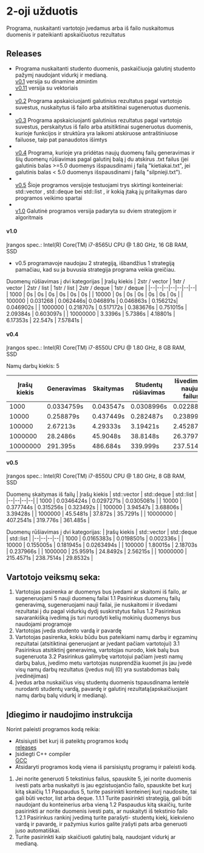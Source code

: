 # 2-oji užduotis
Programa, nuskaitanti vartotojo įvedamus arba iš failo nuskaitomus duomenis ir pateikianti apskaičiuotus rezultatus

## Releases
* Programa nuskaitanti studento duomenis, paskaičiuoja galutinį studento pažymį naudojant vidurkį ir medianą.
 <br />[v0.1](https://github.com/gabrielyyytte/2uzd/releases/tag/v0.1) versija su dinamine atmintim
 <br />[v0.11](https://github.com/gabrielyyytte/2uzd/releases/tag/v0.11) versija su vektoriais
* <br />[v0.2](https://github.com/gabrielyyytte/2uzd/releases/tag/v0.2geras) Programa apskaiciuojanti galutinius rezultatus pagal vartotojo suvestus, nuskaitytus iš failo arba atsitiktinai sugeneruotus duomenis.
*  <br />[v0.3](https://github.com/gabrielyyytte/2uzd/releases/tag/v0.3) Programa apskaiciuojanti galutinius rezultatus pagal vartotojo suvestus, perskaitytus iš failo arba atsitiktinai sugeneruotus duomenis, kurioje funkcijos ir struktūra yra laikomi atskiruose antraštiniuose failuose, taip pat panaudotos išimtys
*  <br />[v0.4](https://github.com/gabrielyyytte/2uzd/releases/tag/v0.4) Programa, kurioje yra pridėtas naujų duomenų failų generavimas ir šių duomenų rūšiavimas pagal galutinį balą į du atskirus .txt failus (jei galutinis balas >=5.0 duomenys išspausdinami į failą "kietiakai.txt", jei galutinis balas < 5.0 duomenys išspausdinami į failą "silpnieji.txt"). 
*  <br /> [v0.5](https://github.com/gabrielyyytte/2uzd/releases/tag/v0.51) Šioje programos versijoje testuojami trys skirtingi konteineriai: std::vector <Student>, std::deque <Student> bei std::list <Student>, ir kokią įtaką jų pritaikymas daro programos veikimo spartai
*  <br /> [v1.0](https://github.com/gabrielyyytte/2uzd/releases/tag/v1.0) Galutinė programos versija padaryta su dviem strategijom ir algoritmais
 
#### v1.0
Įrangos spec.: Intel(R) Core(TM) i7-8565U CPU @ 1.80 GHz, 16 GB RAM, SSD
* v0.5 programavoje naudojau 2 strategiją, išbandžius 1 strategiją pamačiau, kad su ja buvusia strategija programa veikia  greičiau.

 Duomenų rūšiavimas į dvi kategorijas 
| Įrašų kiekis | 2str / vector | 1str / vector | 2str / list | 1str / list  | 2str / deque | 1str / deque |
|--|--|--|--|--|--|--|
| 1000 | 0s | 0s | 0s | 0s | 0s | 0s |
| 10000 | 0s | 0s | 0s | 0s | 0s | 0s |
| 100000 |  0.031268 | 0.062446s| 0.046891s | 0.046863s | 0.156212s| 0.046902s |
| 1000000 | 0.218707s | 0.517172s | 0.383676s | 0.751015s | 2.09384s | 0.603097s |
| 10000000 | 3.3396s | 5.7386s | 4.18801s | 6.17353s | 22.547s | 7.57841s |

#### v0.4
Įrangos spec.: Intel(R) Core(TM) i7-8550U CPU @ 1.80 GHz, 8 GB RAM, SSD

Namų darbų kiekis: 5

| Įrašų kiekis | Generavimas | Skaitymas | Studentų rūšiavimas | Išvedimas į naujus failus| 
|--|--|--|--|--|
| 1000 | 0.0334759s | 0.043547s | 0.0308996s | 0.0228836s |
| 10000 | 0.258879s | 0.437449s | 0.282487s | 0.23899s |
| 100000 | 2.67213s  | 4.29333s | 3.19421s | 2.45287s | 
| 1000000 | 28.2486s | 45.9048s | 38.8148s | 26.3797s |
| 10000000 | 291.395s | 486.684s | 339.999s | 237.5145s | 

#### v0.5
Įrangos spec.: Intel(R) Core(TM) i7-8550U CPU @ 1.80 GHz, 8 GB RAM, SSD

Duomenų skaitymas iš failų
| Įrašų kiekis | std::vector | std::deque | std::list |
|--|--|--|--|
| 1000 | 0.0346424s | 0.0297271s | 0.0305081s | 
| 10000 | 0.377744s | 0.315256s | 0.323492s |
| 100000 | 3.94547s  | 3.68806s | 3.39428s | 
| 1000000 | 45.5481s | 37.872s | 35.7291s | 
| 10000000 | 407.2541s | 319.776s | 361.485s |


 Duomenų rūšiavimas į dvi kategorijas:
| Įrašų kiekis | std::vector | std::deque | std::list |
|--|--|--|--|
| 1000 | 0.0165383s | 0.0198501s | 0.002336s |
| 10000 | 0.155005s | 0.181945s | 0.0263494s |
| 100000 |  1.80015s  | 2.18703s | 0.237966s |
| 1000000 | 25.9591s | 24.8492s | 2.56215s | 
| 10000000 | 215.4571s | 238.7514s | 29.8532s |

## Vartotojo veiksmų seka:

1.  Vartotojas pasirenka ar duomenys bus įvedami ar skaitomi iš failo, ar sugeneruojami 5 nauji duomenų failai
1.1 Pasirinkus duomenų failų generavimą, sugeneruojami nauji failai, jie nuskaitomi ir išvedami rezultatai į du pagal vidurkių dydį suskirstytus failus
1.2 Pasirinkus savarankišką ivedimą jis turi nurodyti kelių mokinių duomenys bus naudojami programoje
2.  Vartotojas įveda studento vardą ir pavardę
3.  Vartotojas pasirenka, kokiu būdu bus pateikiami namų darbų ir egzaminų rezultatai (atsitiktinai generuojant ar įvedant pačiam vartotojui)
3.1 Pasirinkus atsitiktinį generavimą, vartotojas nurodo, kiek balų bus sugeneruota
3.2 Pasirinkus galimybę vartotojui pačiam įvesti namų darbų balus, įvedimo metu vartotojas nusprendžia kuomet jis jau įvedė visų namų darbų rezultatus (įvedus nulį (0) yra sustabdomas balų įvedinėjimas)
4. Įvedus arba nuskaičius visų studentų duomenis tspausdinama lentelė nurodanti studentų vardą, pavardę ir galutinį rezultatą(apskaičiuojant namų darbų balų vidurkį ir medianą).
 
## Įdiegimo ir naudojimo instrukcija 
Norint paleisti programos kodą reikia:
* Atsisiųsti bet kurį iš pateiktų programos kodų
  <br />[releases](https://github.com/gabrielyyytte/2uzd/releases)
* Įsidiegti C++ compiler
  <br />[GCC](https://gcc.gnu.org/)
* Atsidaryti programos kodą viena iš parsisiųstų programų ir paleisti kodą.
1. Jei norite generuoti 5 tekstinius failus, spauskite 5, jei norite duomenis ivesti pats arba nuskaityti is jau egzistuojančio failo, spauskite bet kurį kitą skaičių
1.1 Paspaudus 5, turite pasirinkti konteinerį kurį naudosite, tai gali būti vector, list arba deque.
1.1.1 Turite pasirinkti strategiją, gali būti naudojant du konteinerius arba vieną
1.2 Paspaudus kitą skaičių, turite pasirinkti ar norite duomenis ivesti pats, ar nuskaityti iš tekstinio failo
1.2.1 Pasirinkus rankinį įvedimą turite parašyti- studentų kiekį, kiekvieno vardą ir pavardę, ir pažymius kurios galite įrašyti pats arba generuoti juso automatiškai.
2. Turite pasirinkti kaip skaičiuoti galutinį balą, naudojant vidurkį ar medianą.

